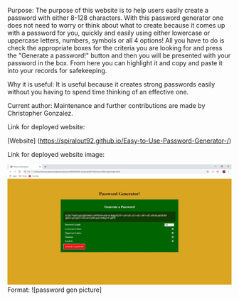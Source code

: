 Purpose: The purpose of this website is to help users easily create a password with either 8-128 characters. With this password generator one does not need to worry or think about what to create because it comes up with a password for you, quickly and easily using either lowercase or uppercase letters, numbers, symbols or all 4 options! All you have to do is check the appropriate boxes for the criteria you are looking for and press the "Generate a password!" button and then you will be presented with your password in the box. From here you can highlight it and copy and paste it into your records for safekeeping.

Why it is useful: It is useful because it creates strong passwords easily without you having to spend time thinking of an effective one.

Current author: Maintenance and further contributions are made by Christopher Gonzalez.

Link for deployed website: 

[Website] (https://spiralout92.github.io/Easy-to-Use-Password-Generator-/)

Link for deployed website image: 

![password generator](passwordgenpicture.jpg)
Format: ![password gen picture]